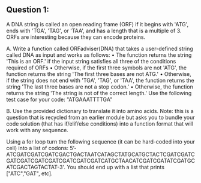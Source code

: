## Question 1:

A DNA string is called an open reading frame (ORF) if it begins with 'ATG', ends with 'TGA', 'TAG', or 'TAA', and has a length that is a multiple of 3. ORFs are interesting because they can encode proteins.

A. Write a function called ORFadviser(DNA) that takes a user-defined string called DNA as input and works as follows:
•	The function returns the string 'This is an ORF.' if the input string satisfies all three of the conditions required of ORFs
•	Otherwise, if the first three symbols are not 'ATG', the function returns the string 'The first three bases are not ATG.'
•	Otherwise, if the string does not end with 'TGA', 'TAG', or 'TAA', the function returns the string 'The last three bases are not a stop codon.'
•	Otherwise, the function returns the string 'The string is not of the correct length.'
Use the following test case for your code: "ATGAAATTTTGA"
   
B. Use the provided dictionary to translate it into amino acids.
Note: this is a question that is recycled from an earlier module but asks you to bundle your code solution (that has if/elif/else conditions) into a function format that will work with any sequence. 

Using a for loop turn the following sequence (it can be hard-coded into your cell) into a list of codons:  5’- ATCGATCGATCGATCGACTGACTAATCATAGCTATGCATGCTACTCGATCGATCGATCGATCGATCGATCGATCGATCGATCATGCTAACATCGATCGATATCGATGCATCGACTAGTACTAT-3'. You should end up with a list that prints ["ATC","GAT", etc].
